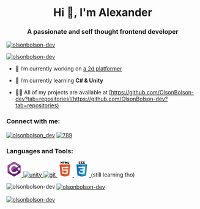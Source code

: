 <h1 align="center">Hi 👋, I'm Alexander</h1> 
<h3 align="center">A passionate and self thought frontend developer</h3>

<p align="left"> <a href="#"><img src="https://visitor-badge.glitch.me/badge?page_id=OlsonBolson-dev&right_color=RGB(223,94,76)&left_color=RGB(40,44,52)&left_text=My%20Page%20Visits" alt="olsonbolson-dev" /></a> </p>

<p align="left"> <a href="#"><img src="https://github-profile-trophy.vercel.app/?username=olsonbolson-dev&theme=onedark" alt="olsonbolson-dev" /></a> </p>

- 🔭 I’m currently working on [a 2d platformer](https://github.com/OlsonBolson-dev/X)

- 🌱 I’m currently learning **C# & Unity**

- 👨‍💻 All of my projects are available at [https://github.com/OlsonBolson-dev?tab=repositories](https://github.com/OlsonBolson-dev?tab=repositories)

<h3 align="left">Connect with me:</h3>
<p align="left">
<a href="https://twitter.com/olsonbolson_dev" target="blank"><img align="center" src="https://raw.githubusercontent.com/rahuldkjain/github-profile-readme-generator/master/src/images/icons/Social/twitter.svg" alt="olsonbolson_dev" height="30" width="40" /></a>
<a href="https://discord.com/users/444131047316389888" target="blank"><img align="center" src="https://raw.githubusercontent.com/rahuldkjain/github-profile-readme-generator/master/src/images/icons/Social/discord.svg" alt="789" height="30" width="40" /></a>
</p>

<h3 align="left">Languages and Tools:</h3>
<p align="left"> 
  <a href="https://learn.microsoft.com/en-us/dotnet/csharp/" target="_blank" rel="noreferrer"> <img src="https://raw.githubusercontent.com/devicons/devicon/master/icons/csharp/csharp-original.svg" alt="csharp" width="40" height="40"/> </a> 
  <a href="https://unity.com/" target="_blank" rel="noreferrer"> <img src="https://www.vectorlogo.zone/logos/unity3d/unity3d-icon.svg" alt="unity" width="40" height="40"/> </a> 
  <a href="https://git-scm.com/" target="_blank" rel="noreferrer"> <img src="https://www.vectorlogo.zone/logos/git-scm/git-scm-icon.svg" alt="git" width="40" height="40"/> </a> 
  <a href="https://www.w3.org/html/" target="_blank" rel="noreferrer"> <img src="https://raw.githubusercontent.com/devicons/devicon/master/icons/html5/html5-original-wordmark.svg" alt="html5" width="40" height="40"/> </a> 
  <a href="https://www.w3.org/Style/CSS/" target="_blank" rel="noreferrer"> <img src="https://raw.githubusercontent.com/devicons/devicon/master/icons/css3/css3-original-wordmark.svg" alt="css3" width="40" height="40"/> </a> (still learning tho)
</p>

<p><a href="#"><img align="left" src="https://github-readme-stats.vercel.app/api/top-langs?username=olsonbolson-dev&show_icons=true&locale=en&layout=compact&theme=onedark&hide_border=true" alt="olsonbolson-dev" /></a> </p>

<p>&nbsp;<a href="#"><img align="center" src="https://github-readme-stats.vercel.app/api?username=olsonbolson-dev&show_icons=true&locale=en&theme=onedark&hide_border=true" alt="olsonbolson-dev" /></a> </p>

<p><a href="#"><img align="center" src="https://github-readme-streak-stats.herokuapp.com?user=OlsonBolson-dev&theme=onedark&hide_border=true&date_format=M%20j%5B%2C%20Y%5D" alt="olsonbolson-dev" /></a> </p>
